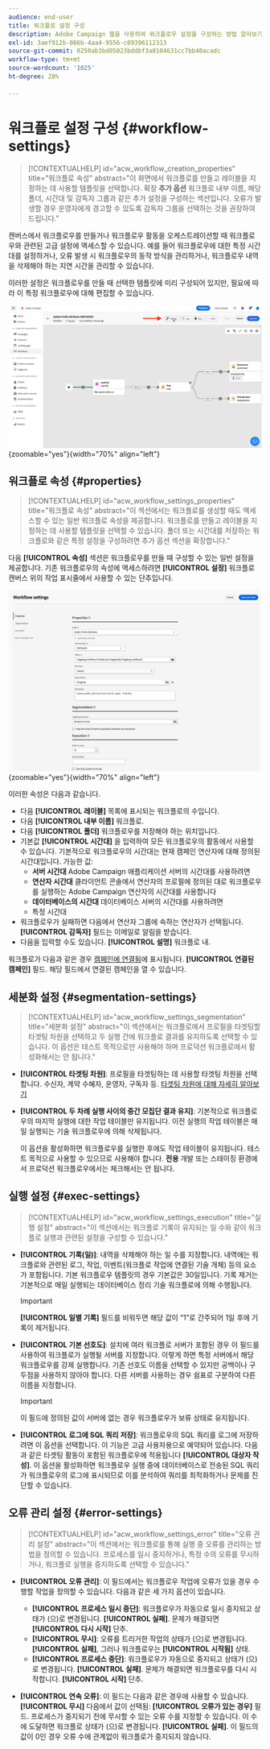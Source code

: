 ```yaml
---
audience: end-user
title: 워크플로 설정 구성
description: Adobe Campaign 웹을 사용하여 워크플로우 설정을 구성하는 방법 알아보기
exl-id: 3aef912b-086b-4aa4-9556-c09396112313
source-git-commit: 0250ab3bd05023bddbf3a0104631cc7bb40acadc
workflow-type: tm+mt
source-wordcount: '1025'
ht-degree: 28%

---
```



# 워크플로 설정 구성 {#workflow-settings}


>[!CONTEXTUALHELP]
>id="acw_workflow_creation_properties"
>title="워크플로 속성"
>abstract="이 화면에서 워크플로를 만들고 레이블을 지정하는 데 사용할 템플릿을 선택합니다. 확장 **추가 옵션** 워크플로 내부 이름, 해당 폴더, 시간대 및 감독자 그룹과 같은 추가 설정을 구성하는 섹션입니다. 오류가 발생할 경우 운영자에게 경고할 수 있도록 감독자 그룹을 선택하는 것을 권장하여 드립니다."

캔버스에서 워크플로우를 만들거나 워크플로우 활동을 오케스트레이션할 때 워크플로우와 관련된 고급 설정에 액세스할 수 있습니다. 예를 들어 워크플로우에 대한 특정 시간대를 설정하거나, 오류 발생 시 워크플로우의 동작 방식을 관리하거나, 워크플로우 내역을 삭제해야 하는 지연 시간을 관리할 수 있습니다.

이러한 설정은 워크플로우를 만들 때 선택한 템플릿에 미리 구성되어 있지만, 필요에 따라 이 특정 워크플로우에 대해 편집할 수 있습니다.


![](assets/workflow-settings-button.png){zoomable=&quot;yes&quot;}{width="70%" align="left"}

## 워크플로 속성 {#properties}

>[!CONTEXTUALHELP]
>id="acw_workflow_settings_properties"
>title="워크플로 속성"
>abstract="이 섹션에서는 워크플로를 생성할 때도 액세스할 수 있는 일반 워크플로 속성을 제공합니다. 워크플로를 만들고 레이블을 지정하는 데 사용할 템플릿을 선택할 수 있습니다. 폴더 또는 시간대를 저장하는 워크플로와 같은 특정 설정을 구성하려면 추가 옵션 섹션을 확장합니다."

다음 **[!UICONTROL 속성]** 섹션은 워크플로우를 만들 때 구성할 수 있는 일반 설정을 제공합니다. 기존 워크플로우의 속성에 액세스하려면 **[!UICONTROL 설정]** 워크플로 캔버스 위의 작업 표시줄에서 사용할 수 있는 단추입니다.


![](assets/workflow-settings.png){zoomable=&quot;yes&quot;}{width="70%" align="left"}


이러한 속성은 다음과 같습니다.

* 다음 **[!UICONTROL 레이블]** 목록에 표시되는 워크플로의 수입니다.
* 다음 **[!UICONTROL 내부 이름]** 워크플로.
* 다음 **[!UICONTROL 폴더]** 워크플로우를 저장해야 하는 위치입니다.
* 기본값 **[!UICONTROL 시간대]** 을 입력하여 모든 워크플로우의 활동에서 사용할 수 있습니다. 기본적으로 워크플로우의 시간대는 현재 캠페인 연산자에 대해 정의된 시간대입니다.
가능한 값:
   * **서버 시간대** Adobe Campaign 애플리케이션 서버의 시간대를 사용하려면
   * **연산자 시간대** 클라이언트 콘솔에서 연산자의 프로필에 정의된 대로 워크플로우를 실행하는 Adobe Campaign 연산자의 시간대를 사용합니다
   * **데이터베이스의 시간대** 데이터베이스 서버의 시간대를 사용하려면
   * 특정 시간대
* 워크플로우가 실패하면 다음에서 연산자 그룹에 속하는 연산자가 선택됩니다. **[!UICONTROL 감독자]** 필드는 이메일로 알림을 받습니다.
* 다음을 입력할 수도 있습니다. **[!UICONTROL 설명]** 워크플로 내.

워크플로가 다음과 같은 경우 [캠페인에 연결됨](create-workflow.md)에 표시됩니다. **[!UICONTROL 연결된 캠페인]** 필드. 해당 필드에서 연결된 캠페인을 열 수 있습니다.


## 세분화 설정  {#segmentation-settings}

>[!CONTEXTUALHELP]
>id="acw_workflow_settings_segmentation"
>title="세분화 설정"
>abstract="이 섹션에서는 워크플로에서 프로필을 타겟팅할 타겟팅 차원을 선택하고 두 실행 간에 워크플로 결과를 유지하도록 선택할 수 있습니다. 이 옵션은 테스트 목적으로만 사용해야 하며 프로덕션 워크플로에서 활성화해서는 안 됩니다."

* **[!UICONTROL 타겟팅 차원]**: 프로필을 타겟팅하는 데 사용할 타겟팅 차원을 선택합니다. 수신자, 계약 수혜자, 운영자, 구독자 등. [타겟팅 차원에 대해 자세히 알아보기](../audience/targeting-dimensions.md)

* **[!UICONTROL 두 차례 실행 사이의 중간 모집단 결과 유지]**: 기본적으로 워크플로우의 마지막 실행에 대한 작업 테이블만 유지됩니다. 이전 실행의 작업 테이블은 매일 실행되는 기술 워크플로우에 의해 삭제됩니다.

  이 옵션을 활성화하면 워크플로우를 실행한 후에도 작업 테이블이 유지됩니다. 테스트 목적으로 사용할 수 있으므로 사용해야 합니다. **전용** 개발 또는 스테이징 환경에서 프로덕션 워크플로우에서는 체크해서는 안 됩니다.

## 실행 설정  {#exec-settings}

>[!CONTEXTUALHELP]
>id="acw_workflow_settings_execution"
>title="실행 설정"
>abstract="이 섹션에서는 워크플로 기록이 유지되는 일 수와 같이 워크플로 실행과 관련된 설정을 구성할 수 있습니다."

* **[!UICONTROL 기록(일)]**: 내역을 삭제해야 하는 일 수를 지정합니다. 내역에는 워크플로와 관련된 로그, 작업, 이벤트(워크플로 작업에 연결된 기술 개체) 등의 요소가 포함됩니다. 기본 워크플로우 템플릿의 경우 기본값은 30일입니다. 기록 제거는 기본적으로 매일 실행되는 데이터베이스 정리 기술 워크플로에 의해 수행됩니다.

  >[!IMPORTANT]
  >
  >**[!UICONTROL 일별 기록]** 필드를 비워두면 해당 값이 “1”로 간주되어 1일 후에 기록이 제거됩니다.

* **[!UICONTROL 기본 선호도]**: 설치에 여러 워크플로 서버가 포함된 경우 이 필드를 사용하여 워크플로가 실행될 서버를 지정합니다. 이렇게 하면 특정 서버에서 해당 워크플로우를 강제 실행합니다. 기존 선호도 이름을 선택할 수 있지만 공백이나 구두점을 사용하지 않아야 합니다. 다른 서버를 사용하는 경우 쉼표로 구분하여 다른 이름을 지정합니다.

  >[!IMPORTANT]
  >
  >이 필드에 정의된 값이 서버에 없는 경우 워크플로우가 보류 상태로 유지됩니다.


* **[!UICONTROL 로그에 SQL 쿼리 저장]**: 워크플로우의 SQL 쿼리를 로그에 저장하려면 이 옵션을 선택합니다. 이 기능은 고급 사용자용으로 예약되어 있습니다. 다음과 같은 타겟팅 활동이 포함된 워크플로우에 적용됩니다 **[!UICONTROL 대상자 작성]**. 이 옵션을 활성화하면 워크플로우 실행 중에 데이터베이스로 전송된 SQL 쿼리가 워크플로우의 로그에 표시되므로 이를 분석하여 쿼리를 최적화하거나 문제를 진단할 수 있습니다.

## 오류 관리 설정  {#error-settings}

>[!CONTEXTUALHELP]
>id="acw_workflow_settings_error"
>title="오류 관리 설정"
>abstract="이 섹션에서는 워크플로를 통해 실행 중 오류를 관리하는 방법을 정의할 수 있습니다. 프로세스를 일시 중지하거나, 특정 수의 오류를 무시하거나, 워크플로 실행을 중지하도록 선택할 수 있습니다."

* **[!UICONTROL 오류 관리]**: 이 필드에서는 워크플로우 작업에 오류가 있을 경우 수행할 작업을 정의할 수 있습니다. 다음과 같은 세 가지 옵션이 있습니다.

   * **[!UICONTROL 프로세스 일시 중단]**: 워크플로우가 자동으로 일시 중지되고 상태가 (으)로 변경됩니다. **[!UICONTROL 실패]**. 문제가 해결되면 **[!UICONTROL 다시 시작]** 단추.
   * **[!UICONTROL 무시]**: 오류를 트리거한 작업의 상태가 (으)로 변경됩니다. **[!UICONTROL 실패]**, 그러나 워크플로우는 **[!UICONTROL 시작됨]** 상태. <!-- TO ADD ONCE SCHEUDLER IS AVAILABLE This configuration is relevant for recurring tasks: if the branch includes a scheduler, it will start normally next time the workflow is executed.-->
   * **[!UICONTROL 프로세스 중단]**: 워크플로우가 자동으로 중지되고 상태가 (으)로 변경됩니다. **[!UICONTROL 실패]**. 문제가 해결되면 워크플로우를 다시 시작합니다. **[!UICONTROL 시작]** 단추.

* **[!UICONTROL 연속 오류]**: 이 필드는 다음과 같은 경우에 사용할 수 있습니다. **[!UICONTROL 무시]** 다음에서 값이 선택됨: **[!UICONTROL 오류가 있는 경우]** 필드. 프로세스가 중지되기 전에 무시할 수 있는 오류 수를 지정할 수 있습니다. 이 수에 도달하면 워크플로 상태가 (으)로 변경됩니다. **[!UICONTROL 실패]**. 이 필드의 값이 0인 경우 오류 수에 관계없이 워크플로가 중지되지 않습니다.
